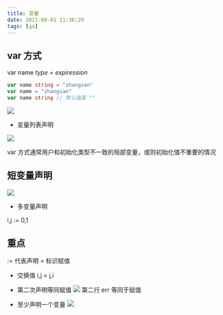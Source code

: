 ```yaml
---
title: 变量
date: 2021-08-01 11:36:29
tags: [go]
---
```


## var 方式
var name *type*  = *expiression* 

```go
var name string = "zhangsan"
var name = "zhangsan"
var name string // 默认值是 ""
```
![](/images/20201017232950000_13260.png)

- 变量列表声明

![](/images/20201017233144103_18486.png)

var 方式通常用户和初始化类型不一致的局部变量，或则初始化值不重要的情况
## 短变量声明
![](/images/20201017233448831_4824.png)

- 多变量声明

i,j := 0,1


## 重点
:= 代表声明
=  标识赋值

- 交换值
i,j = j,i

- 第二次声明等同赋值
![](/images/20201017234600268_10366.png)
第二行 err 等同于赋值

- 至少声明一个变量
![](/images/20201017234848126_8026.png)







